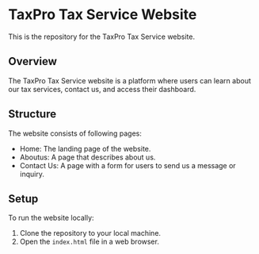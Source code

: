 # TaxPro Tax Service Website
This is the repository for the TaxPro Tax Service website.

## Overview

The TaxPro Tax Service website is a platform where users can learn about our tax services, contact us, and access their dashboard.

## Structure

The website consists of following pages:

- Home: The landing page of the website.
- Aboutus: A page that describes about us.
- Contact Us: A page with a form for users to send us a message or inquiry.

## Setup

To run the website locally:

1. Clone the repository to your local machine.
2. Open the `index.html` file in a web browser.